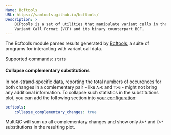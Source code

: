 ```yaml
---
Name: Bcftools
URL: https://samtools.github.io/bcftools/
Description: >
    BCFtools is a set of utilities that manipulate variant calls in the
    Variant Call Format (VCF) and its binary counterpart BCF.
---
```


The Bcftools module parses results generated by
[Bcftools](https://samtools.github.io/bcftools/),
a suite of programs for interacting with variant call data.

Supported commands: `stats`

#### Collapse complementary substitutions
In non-strand-specific data, reporting the total numbers of occurences for both changes
in a comlementary pair - like `A>C` and `T>G` - might not bring any additional information.
To collapse such statistics in the substitutions plot, you can add the following section into
[your configuration](http://multiqc.info/docs/#configuring-multiqc):

```yaml
bcftools:
    collapse_complementary_changes: true
```

MultiQC will sum up all complementary changes and show only `A>*` and `C>*` substitutions
in the resulting plot.
